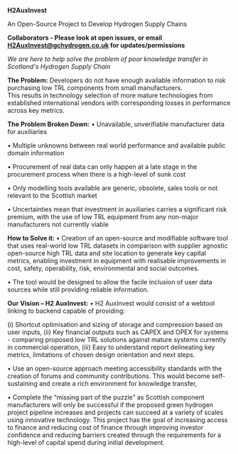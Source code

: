 **H2AuxInvest**

An Open-Source Project to Develop Hydrogen Supply Chains

**Collaborators - Please look at open issues, or email H2AuxInvest@gchydrogen.co.uk for updates/permissions**

_We are here to help solve the problem of poor knowledge transfer in Scotland's Hydrogen Supply Chain_

**The Problem:**
Developers do not have enough available information to risk purchasing low TRL components from small manufacturers.  
This results in technology selection of more mature technologies from established international vendors with corresponding losses in performance across key metrics.

**The Problem Broken Down:**
•	Unavailable, unverifiable manufacturer data for auxiliaries

•	Multiple unknowns between real world performance and available public domain information

•	Procurement of real data can only happen at a late stage in the procurement process when there is a high-level of sunk cost

•	Only modelling tools available are generic, obsolete, sales tools or not relevant to the Scottish market

•	Uncertainties mean that investment in auxiliaries carries a significant risk premium, with the use of low TRL equipment from any non-major manufacturers not currently viable

**How to Solve it:**
•	Creation of an open-source and modifiable software tool that uses real-world low TRL datasets in comparison with supplier agnostic open-source high TRL data 
and site location to generate key capital metrics, enabling investment in equipment with realisable improvements in cost, safety, operability, risk, environmental and social outcomes.

•	The tool would be designed to allow the facile inclusion of user data sources while still providing reliable information.

**Our Vision – H2 AuxInvest:**
•	H2 AuxInvest would consist of a webtool linking to backend capable of providing: 

(i) Shortcut optimisation and sizing of storage and compression based on user inputs, 
(ii) Key financial outputs such as CAPEX and OPEX for systems - comparing proposed low TRL solutions against mature systems currently in commercial operation, 
(iii) Easy to understand report delineating key metrics, limitations of chosen design orientation and next steps.

•	Use an open-source approach meeting accessibility standards with the creation of forums and community contributions. 
This would become self-sustaining and create a rich environment for knowledge transfer,

•	Complete the “missing part of the puzzle” as Scottish component manufacturers will only be successful if the proposed green hydrogen project pipeline increases 
and projects can succeed at a variety of scales using innovative technology.  This project has the goal of increasing access to finance and reducing cost of finance 
through improving investor confidence and reducing barriers created through the requirements for a high-level of capital spend during initial development.  

